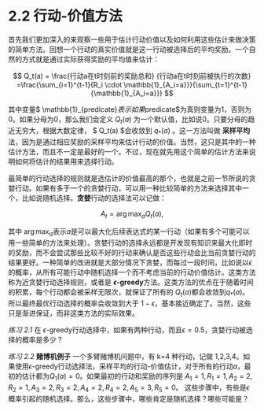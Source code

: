 # 2.2 行动-价值方法

首先我们更加深入的来观察一些用于估计行动价值以及如何利用这些估计来做决策的简单方法。回想一个行动的真实价值就是这一行动被选择后的平均奖励。一个自然的方式就是通过实际获得奖励的平均值来估计：

$$
Q_t(a) = \frac{行动a在t时刻前的奖励总和} {行动a在t时刻前被执行的次数} =\frac{\sum_{i=1}^{t-1}{R_i \cdot \mathbb{1}_{A_i=a}}}{\sum_{t=1}^{t-1}{\mathbb{1}_{A_i=a}}}
$$

其中变量$ \mathbb{1}_{predicate}$表示如果$predicate$为真则变量为1，否则为0。如果分母为0，那么我们会定义 $Q_t(a)$ 为一个默认值，比如说0。只要分母的趋近无穷大，根据大数定律， $ Q_t(a) $会收敛到 $q_*(a)$ 。这一方法叫做 **采样平均** 法，因为是通过相应奖励的采样平均来估计行动的价值。当然，这只是其中的一种估计方法，而且不一定是最好的一个。不过，现在就先用这个简单的估计方法来说明如何将估计的结果用来选择行动。

最简单的行动选择的规则就是选估计的价值最高的那个，也就是之前一节所说的贪婪行动。如果有多于一个的贪婪行动，可以用一种比较简单的方法来选择其中一个，比如说随机选择。**贪婪**行动的选择法可以记做：

$$
A_t = \arg\max_a Q_t(a),
$$

其中 $\arg\max_a$表示$a$是可以最大化后续表达式的某一行动（如果有多个可能可以用一些简单的方法来处理）。贪婪行动的选择永远都是开发现有知识来最大化即时的奖励，而不会尝试那些比较不好的行动来确认是否这些行动会比当前贪婪行动的结果更好。一种简单的改进就是大部分情况下贪婪，而每过一段时间，比如说以$\epsilon$的概率，从所有可能行动中随机选择一个而不考虑当前的行动价值估计。这类方法称为近贪婪行动选择规则，或者是 **$\epsilon$-greedy**方法。这类方法的优点在于随着时间的积累，每个行动都会被采样无限次，就保证了所有的 $Q_t(a)$都会收敛到$q_*(a)$。所以最终最优行动选择的概率会收敛到大于 $1-\epsilon$，基本接近确定了。当然，这些只是渐进保证，而非这类方法的实际效果。

*练习 2.1* 在 $\epsilon$-greedy行动选择中，如果有两种行动，而且$\epsilon=0.5$，贪婪行动被选择的概率是多少？

*练习 2.2* **赌博机例子** 一个多臂赌博机问题中，有 k=4 种行动，记做 1,2,3,4。如果使用$\epsilon$-greedy行动选择法，采样平均的行动-价值估计，对于所有的行动$a$，最初的估计都为$Q_1(a)=0$。如果最初的行动和奖励的序列是 
$A_1=1, R_1=1,A_2=2,R_2=1,A_3=2, R_3=2, A_4=2, R_4=2, A_5=3, R_5=0。$
这些步骤中，有些是$\epsilon$概率引起的随机选择。那么，这些步骤中，哪些肯定是随机选择？哪些可能是？
